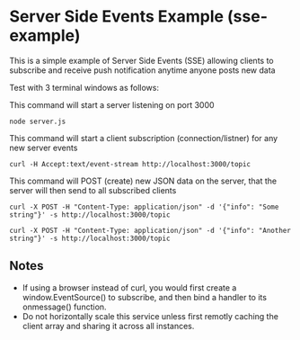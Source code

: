 # Server Side Events Example (sse-example)

This is a simple example of Server Side Events (SSE) allowing clients to subscribe and receive push notification anytime anyone posts new data

Test with 3 terminal windows as follows:

This command will start a server listening on port 3000
```
node server.js
```

This command will start a client subscription (connection/listner) for any new server events
```
curl -H Accept:text/event-stream http://localhost:3000/topic
```

This command will POST (create) new JSON data on the server, that the server will then send to all subscribed clients
```
curl -X POST -H "Content-Type: application/json" -d '{"info": "Some string"}' -s http://localhost:3000/topic

curl -X POST -H "Content-Type: application/json" -d '{"info": "Another string"}' -s http://localhost:3000/topic
```

## Notes
* If using a browser instead of curl, you would first create a window.EventSource() to subscribe, and then bind a handler to its onmessage() function.
* Do not horizontally scale this service unless first remotly caching the client array and sharing it across all instances.
